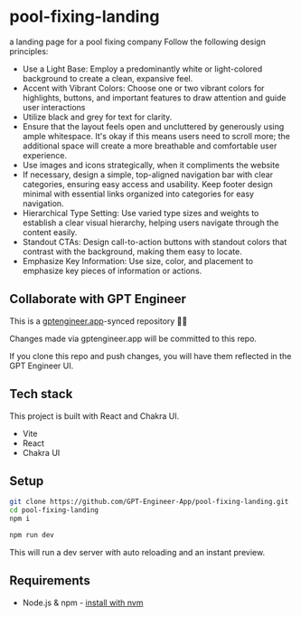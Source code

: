 # pool-fixing-landing

a landing page for a pool fixing company
Follow the following design principles:
- Use a Light Base: Employ a predominantly white or light-colored background to create a clean, expansive feel.
- Accent with Vibrant Colors: Choose one or two vibrant colors for highlights, buttons, and important features to draw attention and guide user interactions
- Utilize black and grey for text for clarity.
- Ensure that the layout feels open and uncluttered by generously using ample whitespace. It's okay if this means users need to scroll more; the additional space will create a more breathable and comfortable user experience. 
- Use images and icons strategically, when it compliments the website
- If necessary, design a simple, top-aligned navigation bar with clear categories, ensuring easy access and usability. Keep footer design minimal with essential links organized into categories for easy navigation.
- Hierarchical Type Setting: Use varied type sizes and weights to establish a clear visual hierarchy, helping users navigate through the content easily.
- Standout CTAs: Design call-to-action buttons with standout colors that contrast with the background, making them easy to locate.
- Emphasize Key Information: Use size, color, and placement to emphasize key pieces of information or actions.


## Collaborate with GPT Engineer

This is a [gptengineer.app](https://gptengineer.app)-synced repository 🌟🤖

Changes made via gptengineer.app will be committed to this repo.

If you clone this repo and push changes, you will have them reflected in the GPT Engineer UI.

## Tech stack

This project is built with React and Chakra UI.

- Vite
- React
- Chakra UI

## Setup

```sh
git clone https://github.com/GPT-Engineer-App/pool-fixing-landing.git
cd pool-fixing-landing
npm i
```

```sh
npm run dev
```

This will run a dev server with auto reloading and an instant preview.

## Requirements

- Node.js & npm - [install with nvm](https://github.com/nvm-sh/nvm#installing-and-updating)
